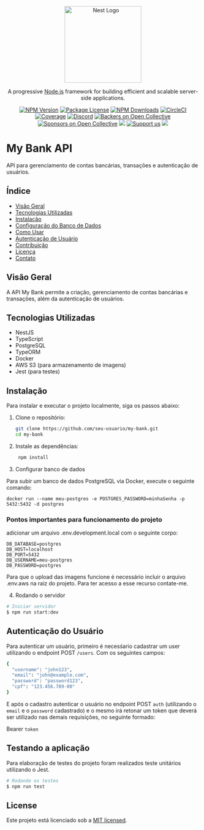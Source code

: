 <p align="center">
  <a href="http://nestjs.com/" target="blank"><img src="https://nestjs.com/img/logo-small.svg" width="200" alt="Nest Logo" /></a>
</p>

[circleci-image]: https://img.shields.io/circleci/build/github/nestjs/nest/master?token=abc123def456
[circleci-url]: https://circleci.com/gh/nestjs/nest

  <p align="center">A progressive <a href="http://nodejs.org" target="_blank">Node.js</a> framework for building efficient and scalable server-side applications.</p>
    <p align="center">
<a href="https://www.npmjs.com/~nestjscore" target="_blank"><img src="https://img.shields.io/npm/v/@nestjs/core.svg" alt="NPM Version" /></a>
<a href="https://www.npmjs.com/~nestjscore" target="_blank"><img src="https://img.shields.io/npm/l/@nestjs/core.svg" alt="Package License" /></a>
<a href="https://www.npmjs.com/~nestjscore" target="_blank"><img src="https://img.shields.io/npm/dm/@nestjs/common.svg" alt="NPM Downloads" /></a>
<a href="https://circleci.com/gh/nestjs/nest" target="_blank"><img src="https://img.shields.io/circleci/build/github/nestjs/nest/master" alt="CircleCI" /></a>
<a href="https://coveralls.io/github/nestjs/nest?branch=master" target="_blank"><img src="https://coveralls.io/repos/github/nestjs/nest/badge.svg?branch=master#9" alt="Coverage" /></a>
<a href="https://discord.gg/G7Qnnhy" target="_blank"><img src="https://img.shields.io/badge/discord-online-brightgreen.svg" alt="Discord"/></a>
<a href="https://opencollective.com/nest#backer" target="_blank"><img src="https://opencollective.com/nest/backers/badge.svg" alt="Backers on Open Collective" /></a>
<a href="https://opencollective.com/nest#sponsor" target="_blank"><img src="https://opencollective.com/nest/sponsors/badge.svg" alt="Sponsors on Open Collective" /></a>
  <a href="https://paypal.me/kamilmysliwiec" target="_blank"><img src="https://img.shields.io/badge/Donate-PayPal-ff3f59.svg"/></a>
    <a href="https://opencollective.com/nest#sponsor"  target="_blank"><img src="https://img.shields.io/badge/Support%20us-Open%20Collective-41B883.svg" alt="Support us"></a>
  <a href="https://twitter.com/nestframework" target="_blank"><img src="https://img.shields.io/twitter/follow/nestframework.svg?style=social&label=Follow"></a>
</p>
  <!--[![Backers on Open Collective](https://opencollective.com/nest/backers/badge.svg)](https://opencollective.com/nest#backer)
  [![Sponsors on Open Collective](https://opencollective.com/nest/sponsors/badge.svg)](https://opencollective.com/nest#sponsor)-->

# My Bank API

API para gerenciamento de contas bancárias, transações e autenticação de usuários.

## Índice

- [Visão Geral](#visão-geral)
- [Tecnologias Utilizadas](#tecnologias-utilizadas)
- [Instalação](#instalação)
- [Configuração do Banco de Dados](#configuração-do-banco-de-dados)
- [Como Usar](#como-usar)
- [Autenticação de Usuário](#autenticação-de-usuário)
- [Contribuição](#contribuição)
- [Licença](#licença)
- [Contato](#contato)

## Visão Geral

A API My Bank permite a criação, gerenciamento de contas bancárias e transações, além da autenticação de usuários.

## Tecnologias Utilizadas

- NestJS
- TypeScript
- PostgreSQL
- TypeORM
- Docker
- AWS S3 (para armazenamento de imagens)
- Jest (para testes)

## Instalação

Para instalar e executar o projeto localmente, siga os passos abaixo:

1. Clone o repositório:
   ```bash
   git clone https://github.com/seu-usuario/my-bank.git
   cd my-bank
   
2. Instale as dependências:
   ```bash
    npm install

3. Configurar banco de dados
   
Para subir um banco de dados PostgreSQL via Docker, execute o seguinte comando:

    docker run --name meu-postgres -e POSTGRES_PASSWORD=minhaSenha -p 5432:5432 -d postgres


### Pontos importantes para funcionamento do projeto
adicionar um arquivo .env.development.local com o seguinte corpo:

    DB_DATABASE=postgres
    DB_HOST=localhost
    DB_PORT=5432
    DB_USERNAME=meu-postgres
    DB_PASSWORD=postgres

Para que o upload das imagens funcione é necessário incluir o arquivo .env.aws na raiz do projeto. Para ter acesso a esse recurso contate-me.

4. Rodando o servidor

```bash
# Iniciar servidor
$ npm run start:dev

```

## Autenticação do Usuário

Para autenticar um usuário, primeiro é necesśario cadastrar um user utilizando o endpoint POST `/users`. Com os seguintes campos:
```bash
{
  "username": "john123",
  "email": "john@example.com",
  "password": "password123",
  "cpf": "123.456.789-00"
}
```


E após o cadastro autenticar o usuário no endpoint POST `auth` (utilizando o `email` e o `password` cadastrado) e o mesmo irá retonar um token que deverá ser utilizado nas demais requisições, no seguinte formado:

Bearer `token`

## Testando a aplicação

Para elaboração de testes do projeto foram realizados teste unitários utilizando o Jest.

```bash
# Rodando os testes
$ npm run test
```


## License

Este projeto está licenciado sob a [MIT licensed](LICENSE).
